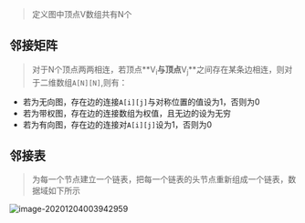> 定义图中顶点V数组共有N个

## **邻接矩阵**

> 对于N个顶点两两相连，若顶点**V<sub>i</sub>**与顶点**V<sub>j</sub>**之间存在某条边相连，则对于二维数组`A[N][N]`,则有：

- 若为无向图，存在边的连接`A[i][j]`与对称位置的值设为1，否则为0
- 若为带权图，存在边的连接数组为权值，且无边的设为无穷
- 若为有向图，存在边的连接对`A[i][j]`设为1，否则为0

## 邻接表

> 为每一个节点建立一个链表，把每一个链表的头节点重新组成一个链表，数据域如下所示

![image-20201204003942959](https://pic.downk.cc/item/5fdc016c3ffa7d37b311f8f4.png)



 

